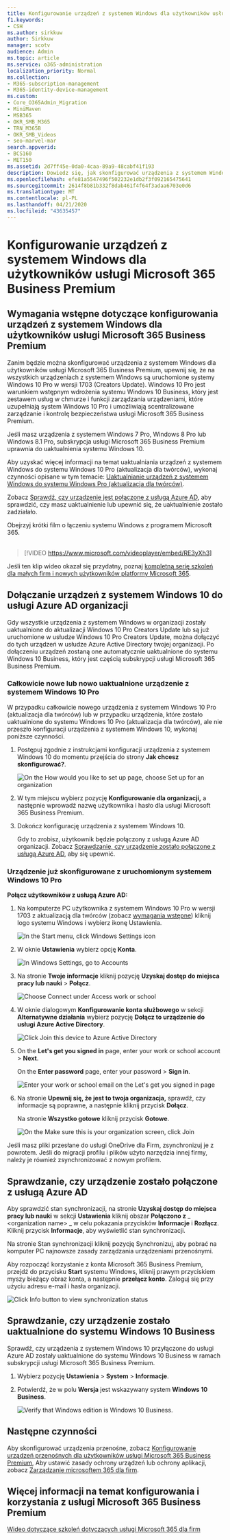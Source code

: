 ```yaml
---
title: Konfigurowanie urządzeń z systemem Windows dla użytkowników usługi Microsoft 365 Business Premium
f1.keywords:
- CSH
ms.author: sirkkuw
author: Sirkkuw
manager: scotv
audience: Admin
ms.topic: article
ms.service: o365-administration
localization_priority: Normal
ms.collection:
- M365-subscription-management
- M365-identity-device-management
ms.custom:
- Core_O365Admin_Migration
- MiniMaven
- MSB365
- OKR_SMB_M365
- TRN_M365B
- OKR_SMB_Videos
- seo-marvel-mar
search.appverid:
- BCS160
- MET150
ms.assetid: 2d7ff45e-0da0-4caa-89a9-48cabf41f193
description: Dowiedz się, jak skonfigurować urządzenia z systemem Windows 10 Pro dla użytkowników usługi Microsoft 365 Business Premium, umożliwiając scentralizowane zarządzanie i kontrolę zabezpieczeń.
ms.openlocfilehash: efe81a5547496f502232e1db2f3f092165475641
ms.sourcegitcommit: 2614f8b81b332f8dab461f4f64f3adaa6703e0d6
ms.translationtype: MT
ms.contentlocale: pl-PL
ms.lasthandoff: 04/21/2020
ms.locfileid: "43635457"
---
```

# <a name="set-up-windows-devices-for-microsoft-365-business-premium-users"></a>Konfigurowanie urządzeń z systemem Windows dla użytkowników usługi Microsoft 365 Business Premium

## <a name="prerequisites-for-setting-up-windows-devices-for-microsoft-365-business-premium-users"></a>Wymagania wstępne dotyczące konfigurowania urządzeń z systemem Windows dla użytkowników usługi Microsoft 365 Business Premium

Zanim będzie można skonfigurować urządzenia z systemem Windows dla użytkowników usługi Microsoft 365 Business Premium, upewnij się, że na wszystkich urządzeniach z systemem Windows są uruchomione systemy Windows 10 Pro w wersji 1703 (Creators Update). Windows 10 Pro jest warunkiem wstępnym wdrożenia systemu Windows 10 Business, który jest zestawem usług w chmurze i funkcji zarządzania urządzeniami, które uzupełniają system Windows 10 Pro i umożliwiają scentralizowane zarządzanie i kontrolę bezpieczeństwa usługi Microsoft 365 Business Premium.
  
Jeśli masz urządzenia z systemem Windows 7 Pro, Windows 8 Pro lub Windows 8.1 Pro, subskrypcja usługi Microsoft 365 Business Premium uprawnia do uaktualnienia systemu Windows 10.
  
Aby uzyskać więcej informacji na temat uaktualniania urządzeń z systemem Windows do systemu Windows 10 Pro (aktualizacja dla twórców), wykonaj czynności opisane w tym temacie: [Uaktualnianie urządzeń z systemem Windows do systemu Windows Pro (aktualizacja dla twórców)](upgrade-to-windows-pro-creators-update.md).
  
Zobacz [Sprawdź, czy urządzenie jest połączone z usługą Azure AD,](#verify-the-device-is-connected-to-azure-ad) aby sprawdzić, czy masz uaktualnienie lub upewnić się, że uaktualnienie zostało zadziałało.

Obejrzyj krótki film o łączeniu systemu Windows z programem Microsoft 365.<br><br>

> [!VIDEO https://www.microsoft.com/videoplayer/embed/RE3yXh3] 

Jeśli ten klip wideo okazał się przydatny, poznaj [kompletną serię szkoleń dla małych firm i nowych użytkowników platformy Microsoft 365](https://support.office.com/article/6ab4bbcd-79cf-4000-a0bd-d42ce4d12816).
  
## <a name="join-windows-10-devices-to-your-organizations-azure-ad"></a>Dołączanie urządzeń z systemem Windows 10 do usługi Azure AD organizacji

Gdy wszystkie urządzenia z systemem Windows w organizacji zostały uaktualnione do aktualizacji Windows 10 Pro Creators Update lub są już uruchomione w usłudze Windows 10 Pro Creators Update, można dołączyć do tych urządzeń w usłudze Azure Active Directory twojej organizacji. Po dołączeniu urządzeń zostaną one automatycznie uaktualnione do systemu Windows 10 Business, który jest częścią subskrypcji usługi Microsoft 365 Business Premium.
  
### <a name="for-a-brand-new-or-newly-upgraded-windows-10-pro-device"></a>Całkowicie nowe lub nowo uaktualnione urządzenie z systemem Windows 10 Pro

W przypadku całkowicie nowego urządzenia z systemem Windows 10 Pro (aktualizacja dla twórców) lub w przypadku urządzenia, które zostało uaktualnione do systemu Windows 10 Pro (aktualizacja dla twórców), ale nie przeszło konfiguracji urządzenia z systemem Windows 10, wykonaj poniższe czynności.
  
1. Postępuj zgodnie z instrukcjami konfiguracji urządzenia z systemem Windows 10 do momentu przejścia do strony **Jak chcesz skonfigurować?**. 
    
    ![On the How would you like to set up page, choose Set up for an organization](../media/1b0b2dba-00bb-4a99-a729-441479220cb7.png)
  
2. W tym miejscu wybierz pozycję **Konfigurowanie dla organizacji,** a następnie wprowadź nazwę użytkownika i hasło dla usługi Microsoft 365 Business Premium. 
    
3. Dokończ konfigurację urządzenia z systemem Windows 10.
    
   Gdy to zrobisz, użytkownik będzie połączony z usługą Azure AD organizacji. Zobacz [Sprawdzanie, czy urządzenie zostało połączone z usługą Azure AD](#verify-the-device-is-connected-to-azure-ad), aby się upewnić. 
  
### <a name="for-a-device-already-set-up-and-running-windows-10-pro"></a>Urządzenie już skonfigurowane z uruchomionym systemem Windows 10 Pro

 **Połącz użytkowników z usługą Azure AD:**
  
1. Na komputerze PC użytkownika z systemem Windows 10 Pro w wersji 1703 z aktualizacją dla twórców (zobacz [wymagania wstępne](pre-requisites-for-data-protection.md)) kliknij logo systemu Windows i wybierz ikonę Ustawienia.
  
   ![In the Start menu, click Windows Settings icon](../media/74e1ce9a-1554-4761-beb9-330b176e9b9d.png)
  
2. W oknie **Ustawienia** wybierz opcję **Konta**.
  
   ![In Windows Settings, go to Accounts](../media/472fd688-d111-4788-9fbb-56a00fbdc24d.png)
  
3. Na stronie **Twoje informacje** kliknij pozycję **Uzyskaj dostęp do miejsca pracy lub nauki** \> **Połącz**.
  
   ![Choose Connect under Access work or school](../media/af3a4e3f-f9b9-4969-b3e2-4ef99308090c.png)
  
4. W oknie dialogowym **Konfigurowanie konta służbowego** w sekcji **Alternatywne działania** wybierz pozycję **Dołącz to urządzenie do usługi Azure Active Directory**.
  
   ![Click Join this device to Azure Active Directory](../media/fb709a1b-05a9-4750-9cb9-e097f4412cba.png)
  
5. On the **Let's get you signed in** page, enter your work or school account \> **Next**.
  
   On the **Enter password** page, enter your password \> **Sign in**.
  
   ![Enter your work or school email on the Let's get you signed in page](../media/f70eb148-b1d2-4ba3-be38-7317eaf0321a.png)
  
6. Na stronie **Upewnij się, że jest to twoja organizacja,** sprawdź, czy informacje są poprawne, a następnie kliknij przycisk **Dołącz**.
  
   Na stronie **Wszystko gotowe** kliknij przycisk **Gotowe**.
  
   ![On the Make sure this is your organization screen, click Join](../media/c749c0a2-5191-4347-a451-c062682aa1fb.png)
  
Jeśli masz pliki przesłane do usługi OneDrive dla Firm, zsynchronizuj je z powrotem. Jeśli do migracji profilu i plików użyto narzędzia innej firmy, należy je również zsynchronizować z nowym profilem.
  
## <a name="verify-the-device-is-connected-to-azure-ad"></a>Sprawdzanie, czy urządzenie zostało połączone z usługą Azure AD

Aby sprawdzić stan synchronizacji, na stronie **Uzyskaj dostęp do miejsca pracy lub nauki** w sekcji **Ustawienia** kliknij obszar **Połączono z** _ \<organization name\> _ w celu pokazania przycisków **Informacje** i **Rozłącz**. Kliknij przycisk **Informacje**, aby wyświetlić stan synchronizacji. 
  
Na stronie Stan synchronizacji kliknij pozycję Synchronizuj, aby pobrać na komputer PC najnowsze zasady zarządzania urządzeniami przenośnymi.
  
Aby rozpocząć korzystanie z konta Microsoft 365 Business Premium, przejdź do przycisku **Start** systemu Windows, kliknij prawym przyciskiem myszy bieżący obraz konta, a następnie **przełącz konto**. Zaloguj się przy użyciu adresu e-mail i hasła organizacji.
  
![Click Info button to view synchronization status](../media/818f7043-adbf-402a-844a-59d50034911d.png)
  
## <a name="verify-the-device-is-upgraded-to-windows-10-business"></a>Sprawdzanie, czy urządzenie zostało uaktualnione do systemu Windows 10 Business

Sprawdź, czy urządzenia z systemem Windows 10 przyłączone do usługi Azure AD zostały uaktualnione do systemu Windows 10 Business w ramach subskrypcji usługi Microsoft 365 Business Premium.
  
1. Wybierz pozycję **Ustawienia** \> **System** \> **Informacje**.
    
2. Potwierdź, że w polu **Wersja** jest wskazywany system **Windows 10 Business**.
    
    ![Verify that Windows edition is Windows 10 Business.](../media/ff660fc8-d3ba-431b-89a5-f5abded96c4d.png)
  
## <a name="next-steps"></a>Następne czynności

Aby skonfigurować urządzenia przenośne, zobacz [Konfigurowanie urządzeń przenośnych dla użytkowników usługi Microsoft 365 Business Premium](set-up-mobile-devices.md), Aby ustawić zasady ochrony urządzeń lub ochrony aplikacji, zobacz [Zarządzanie microsoftem 365 dla firm](manage.md).
  
## <a name="for-more-on-setting-up-and-using-microsoft-365-business-premium"></a>Więcej informacji na temat konfigurowania i korzystania z usługi Microsoft 365 Business Premium

[Wideo dotyczące szkoleń dotyczących usługi Microsoft 365 dla firm](https://support.office.com/article/6ab4bbcd-79cf-4000-a0bd-d42ce4d12816)

